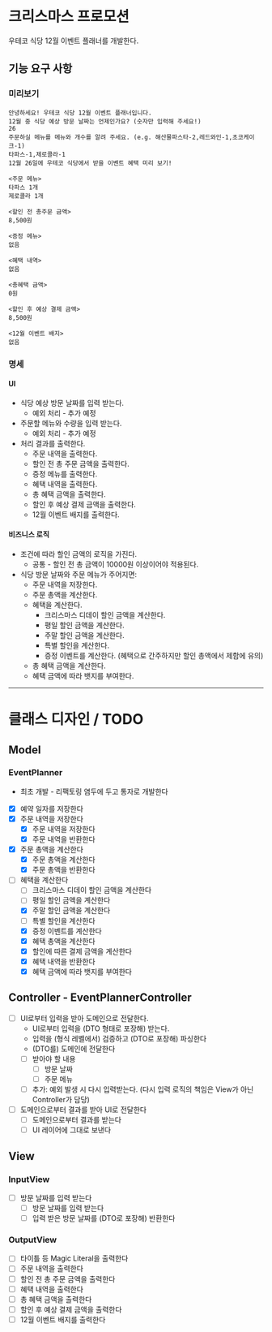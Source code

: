 # 크리스마스 프로모션

우테코 식당 12월 이벤트 플래너를 개발한다.

## 기능 요구 사항

### 미리보기

```
안녕하세요! 우테코 식당 12월 이벤트 플래너입니다.
12월 중 식당 예상 방문 날짜는 언제인가요? (숫자만 입력해 주세요!)
26
주문하실 메뉴를 메뉴와 개수를 알려 주세요. (e.g. 해산물파스타-2,레드와인-1,초코케이크-1)
타파스-1,제로콜라-1
12월 26일에 우테코 식당에서 받을 이벤트 혜택 미리 보기!

<주문 메뉴>
타파스 1개
제로콜라 1개

<할인 전 총주문 금액>
8,500원

<증정 메뉴>
없음

<혜택 내역>
없음

<총혜택 금액>
0원

<할인 후 예상 결제 금액>
8,500원

<12월 이벤트 배지>
없음
```

### 명세

#### UI

* 식당 예상 방문 날짜를 입력 받는다.
    * 예외 처리 - 추가 예정
* 주문할 메뉴와 수량을 입력 받는다.
    * 예외 처리 - 추가 예정
* 처리 결과를 출력한다.
    * 주문 내역을 출력한다.
    * 할인 전 총 주문 금액을 출력한다.
    * 증정 메뉴를 출력한다.
    * 혜택 내역을 출력한다.
    * 총 혜택 금액을 출력한다.
    * 할인 후 예상 결제 금액을 출력한다.
    * 12월 이벤트 배지를 출력한다.

#### 비즈니스 로직

* 조건에 따라 할인 금액의 로직을 가진다.
    * 공통 - 할인 전 총 금액이 10000원 이상이어야 적용된다.
* 식당 방문 날짜와 주문 메뉴가 주어지면:
    * 주문 내역을 저장한다.
    * 주문 총액을 계산한다.
    * 혜택을 계산한다.
        * 크리스마스 디데이 할인 금액을 계산한다.
        * 평일 할인 금액을 계산한다.
        * 주말 할인 금액을 계산한다.
        * 특별 할인을 계산한다.
        * 증정 이벤트를 계산한다. (혜택으로 간주하지만 할인 총액에서 제함에 유의)
    * 총 혜택 금액을 계산한다.
    * 혜택 금액에 따라 뱃지를 부여한다.

---

# 클래스 디자인 / TODO

## Model

### EventPlanner

* 최초 개발 - 리팩토링 염두에 두고 통자로 개발한다
* [x] 예약 일자를 저장한다
* [x] 주문 내역을 저장한다
    * [x] 주문 내역을 저장한다
    * [x] 주문 내역을 반환한다
* [x] 주문 총액을 계산한다
    * [x] 주문 총액을 계산한다
    * [x] 주문 총액을 반환한다
* [ ] 혜택을 계산한다
    * [ ] 크리스마스 디데이 할인 금액을 계산한다
    * [ ] 평일 할인 금액을 계산한다
    * [x] 주말 할인 금액을 계산한다
    * [ ] 특별 할인을 계산한다
    * [x] 증정 이벤트를 계산한다
    * [x] 혜택 총액을 계산한다
    * [x] 할인에 따른 결제 금액을 계산한다
    * [x] 혜택 내역을 반환한다
    * [x] 혜택 금액에 따라 뱃지를 부여한다

## Controller - EventPlannerController

* [ ] UI로부터 입력을 받아 도메인으로 전달한다.
    * UI로부터 입력을 (DTO 형태로 포장해) 받는다.
    * 입력을 (형식 레벨에서) 검증하고 (DTO로 포장해) 파싱한다
    * (DTO를) 도메인에 전달한다
    * [ ] 받아야 할 내용
        * [ ] 방문 날짜
        * [ ] 주문 메뉴
    * [ ] 추가: 예외 발생 시 다시 입력받는다. (다시 입력 로직의 책임은 View가 아닌 Controller가 담당)
* [ ] 도메인으로부터 결과를 받아 UI로 전달한다
    * [ ] 도메인으로부터 결과를 받는다
    * [ ] UI 레이어에 그대로 보낸다

## View

### InputView

* [ ] 방문 날짜를 입력 받는다
    * [ ] 방문 날짜를 입력 받는다
    * [ ] 입력 받은 방문 날짜를 (DTO로 포장해) 반환한다

### OutputView

* [ ] 타이틀 등 Magic Literal을 출력한다
* [ ] 주문 내역을 출력한다
* [ ] 할인 전 총 주문 금액을 출력한다
* [ ] 혜택 내역을 출력한다
* [ ] 총 혜택 금액을 출력한다
* [ ] 할인 후 예상 결제 금액을 출력한다
* [ ] 12월 이벤트 배지를 출력한다